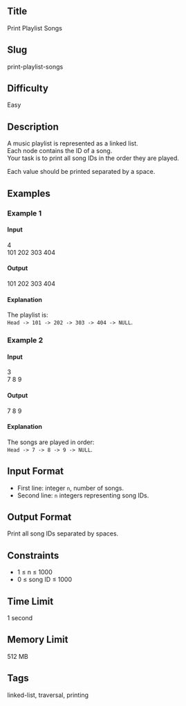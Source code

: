 ## Title  

Print Playlist Songs  

## Slug  

print-playlist-songs  

## Difficulty  

Easy  

## Description  

A music playlist is represented as a linked list.  
Each node contains the ID of a song.  
Your task is to print all song IDs in the order they are played.  

Each value should be printed separated by a space.  



## Examples  

### Example 1  

#### Input  
4  
101 202 303 404  

#### Output  
101 202 303 404  

#### Explanation  
The playlist is:  
`Head -> 101 -> 202 -> 303 -> 404 -> NULL`.  

### Example 2  

#### Input  
3  
7 8 9  

#### Output  
7 8 9  

#### Explanation  
The songs are played in order:  
`Head -> 7 -> 8 -> 9 -> NULL`.  

## Input Format  

- First line: integer `n`, number of songs.  
- Second line: `n` integers representing song IDs.  

## Output Format  

Print all song IDs separated by spaces.  

## Constraints  

- 1 ≤ n ≤ 1000  
- 0 ≤ song ID ≤ 1000  

## Time Limit  

1 second  

## Memory Limit  

512 MB  

## Tags  

linked-list, traversal, printing
